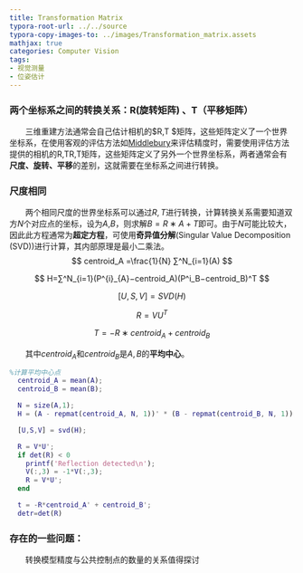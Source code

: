 ```yaml
---
title: Transformation Matrix
typora-root-url: ../../source
typora-copy-images-to: ../images/Transformation_matrix.assets
mathjax: true
categories: Computer Vision
tags:
- 视觉测量
- 位姿估计
---
```


### 两个坐标系之间的转换关系：R(旋转矩阵) 、T（平移矩阵）

&emsp;&emsp;三维重建方法通常会自己估计相机的$R,T $矩阵，这些矩阵定义了一个世界坐标系，在使用客观的评估方法如[Middlebury](http://vision.middlebury.edu/mview/eval/)来评估精度时，需要使用评估方法提供的相机的R,TR,T矩阵，这些矩阵定义了另外一个世界坐标系，两者通常会有**尺度、旋转、平移**的差别，这就需要在坐标系之间进行转换。

<!--more-->

### 尺度相同

&emsp;&emsp;两个相同尺度的世界坐标系可以通过$R,T$进行转换，计算转换关系需要知道双方$N$个对应点的坐标，设为$A$,$B$，则求解$B=R∗A+T$即可。由于$N$可能比较大，因此此方程通常为**超定方程**，可使用**奇异值分解**(Singular Value Decomposition (SVD))进行计算，其内部原理是最小二乘法。
$$
centroid_A =\frac{1}{N} ∑^N_{i=1}(A)
$$

$$
H=∑^N_{i=1}(P^{i}_{A}−centroid_A)(P^i_B−centroid_B)^T
$$

$$
[U,S,V]=SVD(H)
$$

$$
R=V U^T
$$

$$
T=−R∗centroid_A+centroid_B
$$

&emsp;&emsp;其中$centroid_A$和$centroid_B$是$A,B$的**平均中心**。

```matlab
%计算平均中心点
  centroid_A = mean(A);
  centroid_B = mean(B);

  N = size(A,1);
  H = (A - repmat(centroid_A, N, 1))' * (B - repmat(centroid_B, N, 1));

  [U,S,V] = svd(H);

  R = V*U';
  if det(R) < 0
  	printf('Reflection detected\n');
  	V(:,3) = -1*V(:,3);
  	R = V*U';
  end

  t = -R*centroid_A' + centroid_B';
  detr=det(R)
```

### 存在的一些问题：

&emsp;&emsp;转换模型精度与公共控制点的数量的关系值得探讨